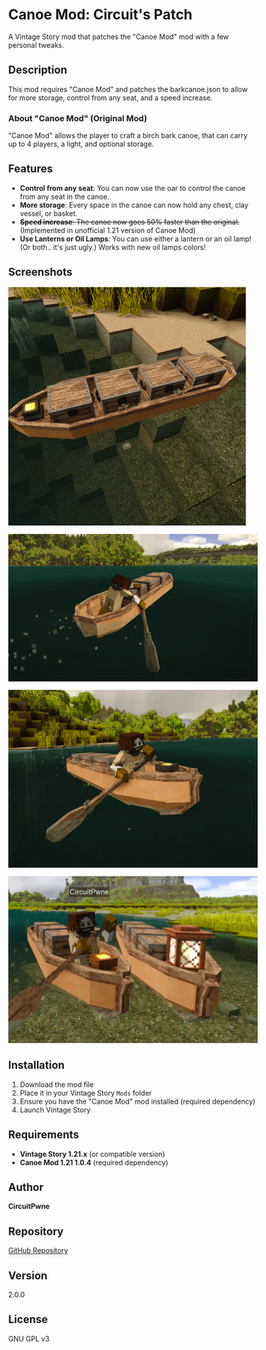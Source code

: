 # Canoe Mod: Circuit's Patch

A Vintage Story mod that patches the "Canoe Mod" mod with a few personal tweaks.

## Description

This mod requires "Canoe Mod" and patches the barkcanoe.json to allow for more storage, control from any seat, and a speed increase.

### About "Canoe Mod" (Original Mod)

"Canoe Mod" allows the player to craft a birch bark canoe, that can carry up to 4 players, a light, and optional storage. 

## Features

- **Control from any seat**: You can now use the oar to control the canoe from any seat in the canoe.
- **More storage**: Every space in the canoe can now hold any chest, clay vessel, or basket.
- ~~**Speed increase**: The canoe now goes 50% faster than the original.~~ (Implemented in unofficial 1.21 version of Canoe Mod)
- **Use Lanterns or Oil Lamps**: You can use either a lantern or an oil lamp! (Or both.. it's just ugly.) Works with new oil lamps colors!

## Screenshots

![Thumbnail](thumbnail.png)

![Screenshot 1](pic1.png)

![Screenshot 2](pic2.png)

![Screenshot 3](pic3.png)

## Installation

1. Download the mod file
2. Place it in your Vintage Story `Mods` folder
3. Ensure you have the "Canoe Mod" mod installed (required dependency)
4. Launch Vintage Story

## Requirements

- **Vintage Story 1.21.x** (or compatible version)
- **Canoe Mod 1.21 1.0.4** (required dependency)

## Author

**CircuitPwne**

## Repository

[GitHub Repository](https://github.com/CircuitDev192/CanoeCircuitsPatch)

## Version

2.0.0

## License

GNU GPL v3
